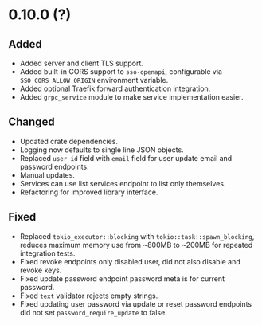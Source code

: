 # 0.10.0 (?)

## Added

-   Added server and client TLS support.
-   Added built-in CORS support to `sso-openapi`, configurable via `SSO_CORS_ALLOW_ORIGIN` environment variable.
-   Added optional Traefik forward authentication integration.
-   Added `grpc_service` module to make service implementation easier.

## Changed

-   Updated crate dependencies.
-   Logging now defaults to single line JSON objects.
-   Replaced `user_id` field with `email` field for user update email and password endpoints.
-   Manual updates.
-   Services can use list services endpoint to list only themselves.
-   Refactoring for improved library interface.

## Fixed

-   Replaced `tokio_executor::blocking` with `tokio::task::spawn_blocking`, reduces maximum memory use from ~800MB to ~200MB for repeated integration tests.
-   Fixed revoke endpoints only disabled user, did not also disable and revoke keys.
-   Fixed update password endpoint password meta is for current password.
-   Fixed `text` validator rejects empty strings.
-   Fixed updating user password via update or reset password endpoints did not set `password_require_update` to false.
